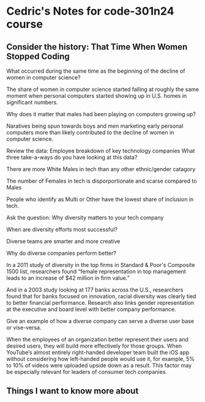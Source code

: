 # Cedric's Notes for code-301n24 course

## Consider the history: That Time When Women Stopped Coding
What occurred during the same time as the beginning of the decline of women in computer science?

The share of women in computer science started falling at roughly the same moment when personal computers started showing up in U.S. homes in significant numbers.

Why does it matter that males had been playing on computers growing up?

Naratives being spun towards boys and men marketing early personal computers more than likely contributed to the decline of women in computer science.


Review the data: Employee breakdown of key technology companies
What three take-a-ways do you have looking at this data?

There are more White Males in tech
than any other ethnic/gender catagory

The number of Females in tech is disporportionate and scarse compared to Males

People who identify as Multi or Other have the lowest share of inclusion in tech.


Ask the question: Why diversity matters to your tech company

When are diversity efforts most successful?

Diverse teams are smarter and more creative

Why do diverse companies perform better?

In a 2011 study of diversity in the top firms in Standard & Poor's Composite 1500 list, researchers found “female representation in top management leads to an increase of $42 million in firm value.”

And in a 2003 study looking at 177 banks across the U.S., researchers found that for banks focused on innovation, racial diversity was clearly tied to better financial performance. Research also links gender representation at the executive and board level with better company performance.  

Give an example of how a diverse company can serve a diverse user base or vise-versa.

When the employees of an organization better represent their users and desired users, they will build more effectively for those groups. When YouTube’s almost entirely right-handed developer team built the iOS app without considering how left-handed people would use it, for example, 5% to 10% of videos were uploaded upside down as a result. This factor may be especially relevant for leaders of consumer tech companies.

 ## Things I want to know more about
